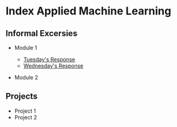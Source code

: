 # Index Applied Machine Learning

## Informal Excersies
- Module 1
    - [Tuesday's Response](tues1.md)
    - [Wednesday's Response](weds1.md)
    
- Module 2

## Projects
- Project 1
- Project 2
